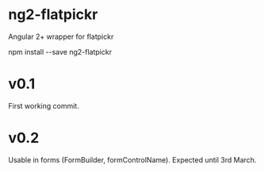 # ng2-flatpickr
Angular 2+ wrapper for flatpickr

npm install --save ng2-flatpickr

# v0.1
First working commit.

# v0.2
Usable in forms (FormBuilder, formControlName). Expected until 3rd March.
